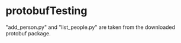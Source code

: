 # protobufTesting

"add_person.py" and "list_people.py" are taken from the downloaded protobuf package.  
